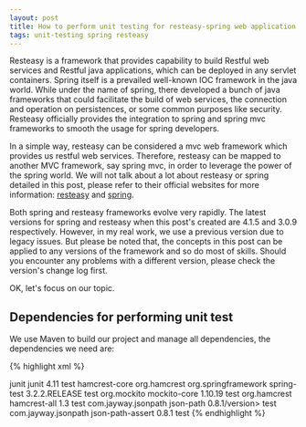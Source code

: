 ```yaml
---
layout: post
title: How to perform unit testing for resteasy-spring web application
tags: unit-testing spring resteasy
---
```


Resteasy is a framework that provides capability to build Restful web services and Restful java applications, which can be deployed in any servlet containers. Spring itself is a prevailed well-known IOC framework in the java world. While under the name of spring, there developed a bunch of java frameworks that could facilitate the build of web services, the connection and operation on persistences, or some common purposes like security. Resteasy officially provides the integration to spring and spring mvc frameworks to smooth the usage for spring developers.

In a simple way, resteasy can be considered a mvc web framework which provides us restful web services. Therefore, resteasy can be mapped to another MVC framework, say spring mvc, in order to leverage the power of the spring world. We will not talk about a lot about resteasy or spring detailed in this post, please refer to their official websites for more information: [resteasy](http://resteasy.jboss.org/) and [spring](http://spring.io).

Both spring and resteasy frameworks evolve very rapidly. The latest versions for spring and resteasy when this post's created are 4.1.5 and 3.0.9 respectively. However, in my real work, we use a previous version due to legacy issues. But please be noted that, the concepts in this post can be applied to any versions of the framework and so do most of skills. Should you encounter any problems with a different version, please check the version's change log first.

OK, let's focus on our topic.

## Dependencies for performing unit test

We use Maven to build our project and manage all dependencies, the dependencies we need are:

{% highlight xml %}
<!-- unit test dependencies begin -->
<dependency>
 <groupId>junit</groupId>
 <artifactId>junit</artifactId>
 <version>4.11</version>
 <scope>test</scope>
 <exclusions>
  <exclusion>
   <artifactId>hamcrest-core</artifactId>
   <groupId>org.hamcrest</groupId>
  </exclusion>
 </exclusions>
</dependency>

<dependency>
 <groupId>org.springframework</groupId>
 <artifactId>spring-test</artifactId>
 <version>3.2.2.RELEASE</version>
 <scope>test</scope>
</dependency>

<dependency>
 <groupId>org.mockito</groupId>
 <artifactId>mockito-core</artifactId>
 <version>1.10.19</version>
 <scope>test</scope>
</dependency>

<dependency>
 <groupId>org.hamcrest</groupId>
 <artifactId>hamcrest-all</artifactId>
 <version>1.3</version>
 <scope>test</scope>
</dependency>

<dependency>
 <groupId>com.jayway.jsonpath</groupId>
 <artifactId>json-path</artifactId>
 <version>0.8.1/version>
 <scope>test</scope>
</dependency>

<dependency>
 <groupId>com.jayway.jsonpath</groupId>
 <artifactId>json-path-assert</artifactId>
 <version>0.8.1</version>
 <scope>test</scope>
</dependency>
<!-- unit test dependencies end -->
{% endhighlight %}
